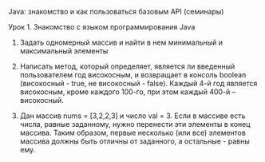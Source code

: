Java: знакомство и как пользоваться базовым API (семинары)

Урок 1. Знакомство с языком программирования Java
1. Задать одномерный массив и найти в нем минимальный и максимальный элементы


2. Написать метод, который определяет, является ли введенный пользователем год високосным, и возвращает в консоль boolean (високосный - true, не високосный - false). Каждый 4-й год является високосным, кроме каждого 100-го, при этом каждый 400-й – високосный.


3. Дан массив nums = [3,2,2,3] и число val = 3.
Если в массиве есть числа, равные заданному, нужно перенести эти элементы в конец массива.
Таким образом, первые несколько (или все) элементов массива должны быть отличны от заданного, а остальные - равны ему.

